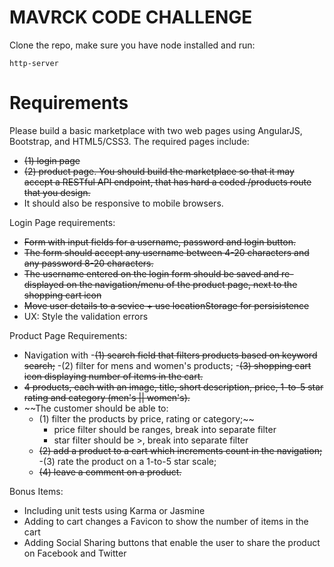 MAVRCK CODE CHALLENGE
===============================

Clone the repo, make sure you have node installed and run:

```
http-server
```


Requirements
=============
Please build a basic marketplace with two web pages using AngularJS, Bootstrap, and HTML5/CSS3. The required pages include:
- ~~(1) login page~~
- ~~(2) product page. You should build the marketplace so that it may accept a RESTful API endpoint, that has hard a coded /products route that you design.~~
- It should also be responsive to mobile browsers.

Login Page requirements:
- ~~Form with input fields for a username, password and login button.~~
- ~~The form should accept any username between 4-20 characters and any password 8-20 characters.~~
- ~~The username entered on the login form should be saved and re-displayed on the navigation/menu of the product page, next to the shopping cart icon~~
- ~~Move user details to a sevice + use locationStorage for persisistence~~
- UX: Style the validation errors

Product Page Requirements:
- Navigation with
-~~(1) search field that filters products based on keyword search;~~
-(2) filter for mens and women's products;
-~~(3) shopping cart icon displaying number of items in the cart.~~
- ~~4 products, each with an image, title, short description, price, 1-to-5 star rating and category (men's || women's).~~
- ~~The customer should be able to:
  - (1) filter the products by price, rating or category;~~
    - price filter should be ranges, break into separate filter
    - star filter should be >, break into separate filter
  - ~~(2) add a product to a cart which increments count in the navigation;~~
  -(3) rate the product on a 1-to-5 star scale;
  - ~~(4) leave a comment on a product.~~

Bonus Items:
- Including unit tests using Karma or Jasmine
- Adding to cart changes a Favicon to show the number of items in the cart
- Adding Social Sharing buttons that enable the user to share the product on Facebook and Twitter
